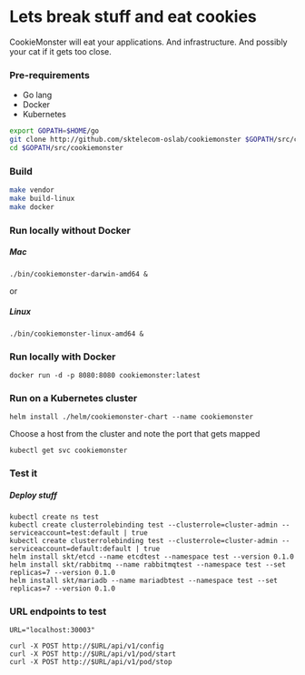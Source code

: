 Lets break stuff and eat cookies
================================

CookieMonster will eat your applications. And infrastructure. And possibly your cat if it gets too close.

### Pre-requirements
 * Go lang 
 * Docker
 * Kubernetes
```sh 
export GOPATH=$HOME/go
git clone http://github.com/sktelecom-oslab/cookiemonster $GOPATH/src/cookiemonster
cd $GOPATH/src/cookiemonster
```

### Build
```sh
make vendor
make build-linux
make docker
```

### Run locally without Docker

##### Mac
```
./bin/cookiemonster-darwin-amd64 &
```
or
##### Linux
```
./bin/cookiemonster-linux-amd64 &
```

### Run locally with Docker
```
docker run -d -p 8080:8080 cookiemonster:latest
```

### Run on a Kubernetes cluster
```
helm install ./helm/cookiemonster-chart --name cookiemonster
```

Choose a host from the cluster and note the port that gets mapped
```
kubectl get svc cookiemonster
```

### Test it

##### Deploy stuff
```
kubectl create ns test
kubectl create clusterrolebinding test --clusterrole=cluster-admin --serviceaccount=test:default | true
kubectl create clusterrolebinding test --clusterrole=cluster-admin --serviceaccount=default:default | true
helm install skt/etcd --name etcdtest --namespace test --version 0.1.0
helm install skt/rabbitmq --name rabbitmqtest --namespace test --set replicas=7 --version 0.1.0
helm install skt/mariadb --name mariadbtest --namespace test --set replicas=7 --version 0.1.0
```

### URL endpoints to test
```
URL="localhost:30003"

curl -X POST http://$URL/api/v1/config
curl -X POST http://$URL/api/v1/pod/start
curl -X POST http://$URL/api/v1/pod/stop
```
